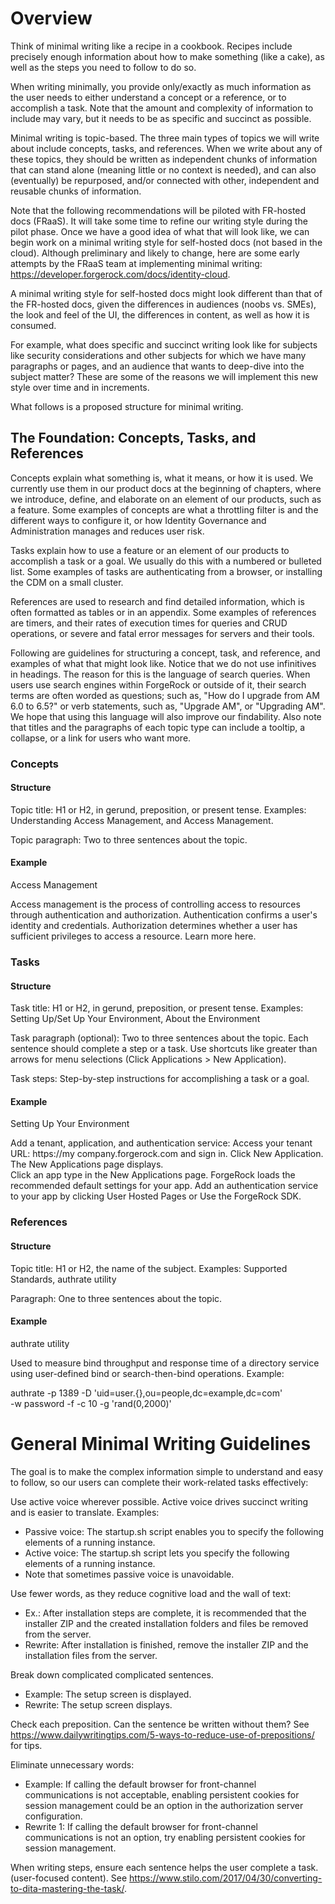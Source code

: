 # Overview

Think of minimal writing like a recipe in a cookbook. Recipes include precisely enough information about how to make something (like a cake), as well as the steps you need to follow to do so. 

When writing minimally, you provide only/exactly as much information as the user needs to either understand a concept or a reference, or to accomplish a task. Note that the amount and complexity of information to include may vary, but it needs to be as specific and succinct as possible. 

Minimal writing is topic-based. The three main types of topics we will write about include concepts, tasks, and references. When we write about any of these topics, they should be written as independent chunks of information that can stand alone (meaning little or no context is needed), and can also (eventually) be repurposed, and/or connected with other, independent and reusable chunks of information. 

Note that the following recommendations will be piloted with FR-hosted docs (FRaaS). It will take some time to refine our writing style during the pilot phase. Once we have a good idea of what that will look like, we can begin work on a minimal writing style for self-hosted docs (not based in the cloud). Although  preliminary and likely to change, here are some early attempts by the FRaaS team at implementing minimal writing: https://developer.forgerock.com/docs/identity-cloud.

A minimal writing style for self-hosted docs might look different than that of the FR-hosted docs, given the differences in audiences (noobs vs. SMEs), the look and feel of the UI, the differences in content, as well as how it is consumed. 

For example, what does specific and succinct writing look like for subjects like security considerations and other subjects for which we have many paragraphs or pages, and an audience that wants to deep-dive into the subject matter? These are some of the reasons we will implement this new style over time and in increments. 

What follows is a proposed structure for minimal writing. 

## The Foundation: Concepts, Tasks, and References 

Concepts explain what something is, what it means, or how it is used. We currently use them in our product docs at the beginning of chapters, where we introduce, define, and elaborate on an element of our products, such as a feature. Some examples of concepts are what a throttling filter is and the different ways to configure it, or how Identity Governance and Administration manages and reduces user risk. 

Tasks explain how to use a feature or an element of our products to accomplish a task or a goal. We usually do this with a numbered or bulleted list. Some examples of tasks are authenticating from a browser, or installing the CDM on a small cluster. 

References are used to research and find detailed information, which is often formatted as tables or in an appendix. Some examples of references are timers, and their rates of execution times for queries and CRUD operations, or severe and fatal error messages for servers and their tools. 

Following are guidelines for structuring a concept, task, and reference, and examples of what that might look like. Notice that we do not use infinitives in headings. The reason for this is the language of search queries. When users use search engines within ForgeRock or outside of it, their search terms are often worded as questions; such as, "How do I upgrade from AM 6.0 to 6.5?" or verb statements, such as, "Upgrade AM", or "Upgrading AM". We hope that using this language will also improve our findability. Also note that titles and the paragraphs of each topic type can include a tooltip, a collapse, or a link for users who want more.

### Concepts

#### Structure
Topic title: H1 or H2, in gerund, preposition, or present tense. 
Examples: Understanding Access Management, and Access Management. 

Topic paragraph: Two to three sentences about the topic. 

#### Example
Access Management

Access management is the process of controlling access to resources through authentication and authorization. Authentication confirms a user's identity and credentials. Authorization determines whether a user has sufficient privileges to access a resource. Learn more here.

### Tasks

#### Structure
Task title: H1 or H2, in gerund, preposition, or present tense. 
Examples: Setting Up/Set Up Your Environment, About the Environment

Task paragraph (optional): Two to three sentences about the topic. Each sentence should complete a step or a task. Use shortcuts like greater than arrows for menu selections (Click Applications > New Application).   

Task steps: Step-by-step instructions for accomplishing a task or a goal.

#### Example
Setting Up Your Environment

Add a tenant, application, and authentication service:
Access your tenant URL: https://my company.forgerock.com and sign in. 
Click New Application. The New Applications page displays.  
Click an app type in the New Applications page. ForgeRock loads the recommended default settings for your app.
Add an authentication service to your app by clicking User Hosted Pages or Use the ForgeRock SDK. 

### References

#### Structure
Topic title: H1 or H2, the name of the subject. 
Examples: Supported Standards, authrate utility

Paragraph: One to three sentences about the topic. 

#### Example
authrate utility

Used to measure bind throughput and response time of a directory service using user-defined bind or search-then-bind operations. Example: 

authrate -p 1389 -D 'uid=user.{},ou=people,dc=example,dc=com' \
-w password -f -c 10 -g 'rand(0,2000)'

# General Minimal Writing Guidelines
The goal is to make the complex information simple to understand and easy to follow, so our users can complete their work-related tasks effectively:

Use active voice wherever possible. Active voice drives succinct writing and is easier to translate. Examples:
- Passive voice: The startup.sh script enables you to specify the following elements of a running instance.
- Active voice: The startup.sh script lets you specify the following elements of a running instance.
- Note that sometimes passive voice is unavoidable.  

Use fewer words, as they reduce cognitive load and the wall of text:
- Ex.: After installation steps are complete, it is recommended that the installer ZIP and the created installation folders and files be removed from the server.
- Rewrite: After installation is finished, remove the installer ZIP and the installation files from the server. 
      
Break down complicated complicated sentences. 
- Example: The setup screen is displayed.
- Rewrite: The setup screen displays.

Check each preposition. Can the sentence be written without them? See https://www.dailywritingtips.com/5-ways-to-reduce-use-of-prepositions/ for tips.

Eliminate unnecessary words:
- Example: If calling the default browser for front-channel communications is not acceptable, enabling persistent cookies for session management could be an option in the authorization server configuration. 
- Rewrite 1: If calling the default browser for front-channel communications is not an option, try enabling persistent cookies for session management.

When writing steps, ensure each sentence helps the user complete a task. (user-focused content). See https://www.stilo.com/2017/04/30/converting-to-dita-mastering-the-task/. 
